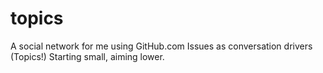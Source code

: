# topics
A social network for me using GitHub.com Issues as conversation drivers (Topics!) Starting small, aiming lower.
